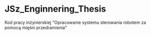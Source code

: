 # JSz_Enginnering_Thesis
Kod pracy inżynierskiej "Opracowanie systemu sterowania robotem za pomocą mięśni  przedramienia"
